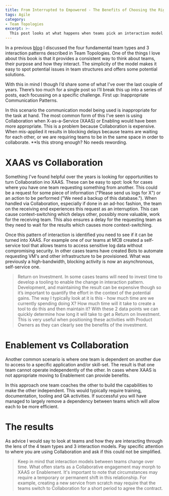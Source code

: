 ```yaml
---
title: From Interrupted to Empowered - The Benefits of Choosing the Right Communication Mode
tags: Agile
category: 
- Team Topologies
excerpt: >-
  This post looks at what happens when teams pick an interaction model that does not suite the task at hand.
---
```


In a previous [blog](https://nickmck.net/2023/04/18/team-topo/) I discussed the four fundamental team types and 3 interaction patterns described in Team Topologies.  One of the things I love about this book is that it provides a consistent way to think about teams, their purpose and how they interact. The simplicity of the model makes it easy to spot potential issues in team structures and offers some potential solutions.

With this in mind I though I’d share some of what I've over the last couple of years.  There’s too much for a single post so I’ll break this up into a series of posts, each focussing on a specific challenge.  First up: Inappropriate Communication Patterns.

In this scenario the communication model being used is inappropriate for the task at hand.  The most common form of this I've seen is using Collaboration when X-as-a-Service (XAAS) or Enabling would have been more appropriate. This is a problem because Collaboration is expensive. When mis-applied it results in blocking delays because teams are waiting for each other, or we are requiring teams to be in the same space in order to collaborate. **Is this strong enough? No needs rewording.

# XAAS vs Collaboration
Something I've found helpful over the years is looking for opportunities to turn Collaboration ino XAAS. These can be easy to spot: look for cases where you have one team requesting something from another. This could be a request for some piece of information ("Please send us logs for X") or an action to be performed ("We need a backup of this database."). When handled via Collaboration, especially if done in an ad-hoc fashion, the team on the receiving end experiences this request as an interruption. This can cause context-switching which delays other, possibly more valuable, work for the receiving team. This also ensures a delay for the requesting team as they need to wait for the results which causes more context-switching.

Once this pattern of interaction is identified you need to see if it can be turned into XAAS. For example one of our teams at MCB created a self-service tool that allows teams to access sensitive log data without compromising security. In other cases teams have created Bots to automate requesting VM's and other infrastructure to be provisioned. What was previously a high-bandwidth, blocking activity is now an asynchronous, self-service one.

> Return on Investment. In some cases teams will need to invest time to develop a tooling to enable the change in interaction pattern.  Development, and maintaining the result can be expensive though so it’s important to quantify the effort in the context of the potential gains. The way I typically look at it is this - how much time are we currently spending doing X? How much time will it take to create a tool to do this and then maintain it? With these 2 data points we can quickly determine how long it will take to get a Return on Investment. This is very useful when positioning these activities with Product Owners as they can clearly see the benefits of the investment. 

# Enablement vs Collaboration
Another common scenario is where one team is dependent on another due to access to a specific application and/or skill-set. The result is that one team cannot operate independently of the other. In cases where XAAS is not appropriate moving to Enablement can provide benefits.

In this approach one team coaches the other to build the capabilities to make the other independent. This would typically require training, documentation, tooling and QA activities. If successful you will have managed to largely remove a dependency between teams which will allow each to be more efficient.



# The results

As advice I would say to look at teams and how they are interacting through the lens of the 4 team types and 3 interaction models. Pay specific attention to where you are using Collaboration and ask if this could not be simplified.

> Keep in mind that interaction models between teams change over time. What often starts as a Collaborative engagement may morph to XAAS or Enablement. It's important to note that circumstances may require a temporary or permanent shift in this relationship. For example, creating a new service from scratch may require that the teams switch to Collaboration for a short period to agree the contract. 
